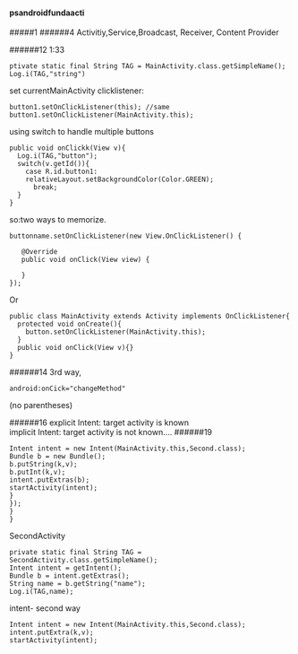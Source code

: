 #### psandroidfundaacti
#####1
######4
Activitiy,Service,Broadcast, Receiver, Content Provider

######12
1:33
```
ptivate static final String TAG = MainActivity.class.getSimpleName();
Log.i(TAG,"string")
```
set currentMainActivity clicklistener:
```
button1.setOnClickListener(this); //same
button1.setOnClickListener(MainActivity.this);
```
using switch to handle multiple buttons
```
public void onClickk(View v){
  Log.i(TAG,"button");
  switch(v.getId()){
    case R.id.button1:
    relativeLayout.setBackgroundColor(Color.GREEN);
      break;
  }
}
```


so:two ways to memorize.
```
buttonname.setOnClickListener(new View.OnClickListener() {

   @Override
   public void onClick(View view) {

   }
});
```
Or
```
public class MainActivity extends Activity implements OnClickListener{
  protected void onCreate(){
    button.setOnClickListener(MainActivity.this);
  }
  public void onClick(View v){}
}
```
######14
3rd way,
```
android:onCick="changeMethod"
```
(no parentheses)


######16
explicit Intent: target activity is known  
implicit Intent: target activity is not known....
######19
```
Intent intent = new Intent(MainActivity.this,Second.class);
Bundle b = new Bundle();
b.putString(k,v);
b.putInt(k,v);
intent.putExtras(b);
startActivity(intent);
}
});
}
}
```
SecondActivity
```
private static final String TAG = SecondActivity.class.getSimpleName();
Intent intent = getIntent();
Bundle b = intent.getExtras();
String name = b.getString("name");
Log.i(TAG,name);
```
intent- second way
```
Intent intent = new Intent(MainActivity.this,Second.class);
intent.putExtra(k,v);
startActivity(intent);
```
